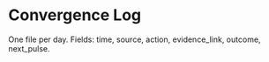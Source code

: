 # Convergence Log
One file per day. Fields: time, source, action, evidence_link, outcome, next_pulse.
